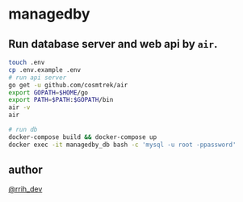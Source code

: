 # managedby

## Run database server and web api by `air`.
```bash
touch .env
cp .env.example .env
# run api server
go get -u github.com/cosmtrek/air
export GOPATH=$HOME/go
export PATH=$PATH:$GOPATH/bin
air -v
air
```

```bash
# run db
docker-compose build && docker-compose up
docker exec -it managedby_db bash -c 'mysql -u root -ppassword'
```

## author
[@rrih_dev](https://twitter.com/rrih_dev)